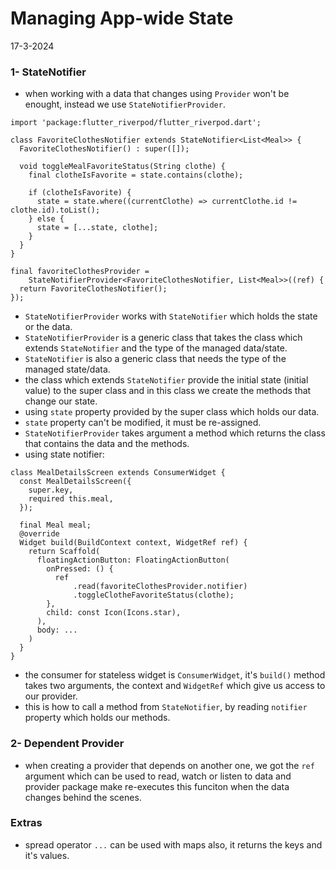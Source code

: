 # Managing App-wide State
17-3-2024

### 1- StateNotifier
* when working with a data that changes using `Provider` won't be enought, instead we use `StateNotifierProvider`.
```
import 'package:flutter_riverpod/flutter_riverpod.dart';

class FavoriteClothesNotifier extends StateNotifier<List<Meal>> {
  FavoriteClothesNotifier() : super([]);

  void toggleMealFavoriteStatus(String clothe) {
    final clotheIsFavorite = state.contains(clothe);

    if (clotheIsFavorite) {
      state = state.where((currentClothe) => currentClothe.id != clothe.id).toList();
    } else {
      state = [...state, clothe];
    }
  }
}

final favoriteClothesProvider =
    StateNotifierProvider<FavoriteClothesNotifier, List<Meal>>((ref) {
  return FavoriteClothesNotifier();
});
```
* `StateNotifierProvider` works with `StateNotifier` which holds the state or the data.
* `StateNotifierProvider` is a generic class that takes the class which extends `StateNotifier` and the type of the managed data/state.
* `StateNotifier` is also a generic class that needs the type of the managed state/data.
* the class which extends `StateNotifier` provide the initial state (initial value) to the super class and in this class we create the methods that change our state.
* using `state` property provided by the super class which holds our data.
* `state` property can't be modified, it must be re-assigned.
* `StateNotifierProvider` takes argument a method which returns the class that contains the data and the methods.
* using state notifier:
```
class MealDetailsScreen extends ConsumerWidget {
  const MealDetailsScreen({
    super.key,
    required this.meal,
  });

  final Meal meal;
  @override
  Widget build(BuildContext context, WidgetRef ref) {
    return Scaffold(
      floatingActionButton: FloatingActionButton(
        onPressed: () {
          ref
              .read(favoriteClothesProvider.notifier)
              .toggleClotheFavoriteStatus(clothe);
        },
        child: const Icon(Icons.star),
      ),
      body: ...
    )
  }
}
```
* the consumer for stateless widget is `ConsumerWidget`, it's `build()` method takes two arguments, the context and `WidgetRef` which give us access to our provider.
* this is how to call a method from `StateNotifier`, by reading `notifier` property which holds our methods.


### 2- Dependent Provider
* when creating a provider that depends on another one, we got the `ref` argument which can be used to read, watch or listen to data and provider package make re-executes this funciton when the data changes behind the scenes. 

### Extras
* spread operator `...` can be used with maps also, it returns the keys and it's values.